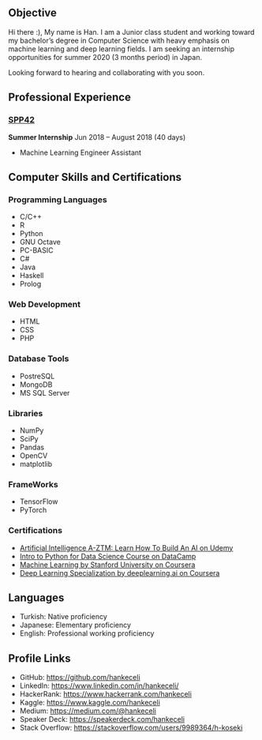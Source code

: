 
## Objective

  Hi there :), My name is Han. I am a Junior class student and working toward my bachelor’s degree in Computer Science with   heavy emphasis on machine learning and deep learning fields. I am seeking an internship opportunities for summer 2020 (3     months period) in Japan.

Looking forward to hearing and collaborating with you soon.

## Professional Experience

### [SPP42](https://spp42.com/)

  **Summer Internship**      Jun 2018 – August 2018 (40 days)

  * Machine Learning Engineer Assistant



## Computer Skills and Certifications

### Programming Languages 
  * C/C++
  * R
  * Python
  * GNU Octave
  * PC-BASIC  
  * C#
  * Java
  * Haskell
  * Prolog
  
### Web Development 
  * HTML
  * CSS
  * PHP
  
### Database Tools 
  * PostreSQL
  * MongoDB
  * MS SQL Server
  
### Libraries 
  * NumPy
  * SciPy
  * Pandas
  * OpenCV
  * matplotlib
  
  
### FrameWorks 
  * TensorFlow
  * PyTorch
  
  
### Certifications 
  * [Artificial Intelligence A-ZTM: Learn How To Build An AI on Udemy](https://www.udemy.com/certificate/UC-FMRA52F7/)
  * [Intro to Python for Data Science Course on DataCamp](https://www.datacamp.com/statement-of-accomplishment/course/398f45feab54b260d3dc2548c8b05b76a1b0ec92)
  * [Machine Learning by Stanford University on Coursera](https://www.coursera.org/account/accomplishments/verify/HAWD4WP4XTQH)
  * [Deep Learning Specialization by deeplearning.ai on Coursera](https://www.coursera.org/specializations/deep-learning)
  
  
## Languages
  * Turkish: Native proficiency
  * Japanese: Elementary proficiency
  * English: Professional working proficiency
  
## Profile Links
  * GitHub: <https://github.com/hankeceli>
  * LinkedIn: <https://www.linkedin.com/in/hankeceli/>
  * HackerRank: <https://www.hackerrank.com/hankeceli>
  * Kaggle: <https://www.kaggle.com/hankeceli>
  * Medium: <https://medium.com/@hankeceli>
  * Speaker Deck: <https://speakerdeck.com/hankeceli>
  * Stack Overflow: <https://stackoverflow.com/users/9989364/h-koseki>
